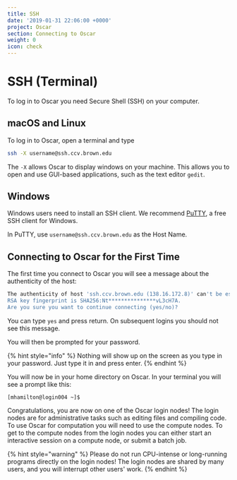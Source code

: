 ```yaml
---
title: SSH
date: '2019-01-31 22:06:00 +0000'
project: Oscar
section: Connecting to Oscar
weight: 0
icon: check
---
```


# SSH \(Terminal\)

To log in to Oscar you need Secure Shell \(SSH\) on your computer.

## macOS and Linux

To log in to Oscar, open a terminal and type

```bash
ssh -X username@ssh.ccv.brown.edu
```

The `-X` allows Oscar to display windows on your machine. This allows you to open and use GUI-based applications, such as the text editor `gedit`.

## Windows

Windows users need to install an SSH client. We recommend [PuTTY](http://www.chiark.greenend.org.uk/\~sgtatham/putty/download.html), a free SSH client for Windows.

In PuTTY, use `username@ssh.ccv.brown.edu` as the Host Name.

## Connecting to Oscar for the First Time

The first time you connect to Oscar you will see a message about the authenticity of the host:

```bash
The authenticity of host 'ssh.ccv.brown.edu (138.16.172.8)' can't be established.
RSA key fingerprint is SHA256:Nt***************vL3cH7A.
Are you sure you want to continue connecting (yes/no)?
```

You can type `yes` and press return. On subsequent logins you should not see this message.

You will then be prompted for your password.

{% hint style="info" %}
Nothing will show up on the screen as you type in your password. Just type it in and press enter.
{% endhint %}

You will now be in your home directory on Oscar. In your terminal you will see a prompt like this:

```text
[mhamilton@login004 ~]$
```

Congratulations, you are now on one of the Oscar login nodes! The login nodes are for administrative tasks such as editing files and compiling code. To use Oscar for computation you will need to use the compute nodes. To get to the compute nodes from the login nodes you can either start an interactive session on a compute node, or submit a batch job.

{% hint style="warning" %}
Please do not run CPU-intense or long-running programs directly on the login nodes! The login nodes are shared by many users, and you will interrupt other users' work.
{% endhint %}


